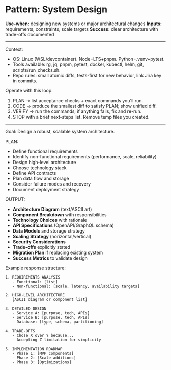 # Pattern: System Design

**Use-when:** designing new systems or major architectural changes **Inputs:** requirements,
constraints, scale targets **Success:** clear architecture with trade-offs documented

---

Context:

- OS: Linux (WSL/devcontainer). Node=LTS+pnpm. Python=.venv+pytest.
- Tools available: rg, jq, pnpm, pytest, docker, kubectl, helm, git, scripts/run_checks.sh.
- Repo rules: small atomic diffs, tests-first for new behavior, link Jira key in commits.

Operate with this loop:

1. PLAN → list acceptance checks + exact commands you'll run.
2. CODE → produce the smallest diff to satisfy PLAN; show unified diff.
3. VERIFY → run the commands; if anything fails, fix and re-run.
4. STOP with a brief next-steps list. Remove temp files you created.

---

Goal: Design a robust, scalable system architecture.

PLAN:

- Define functional requirements
- Identify non-functional requirements (performance, scale, reliability)
- Design high-level architecture
- Choose technology stack
- Define API contracts
- Plan data flow and storage
- Consider failure modes and recovery
- Document deployment strategy

OUTPUT:

- **Architecture Diagram** (text/ASCII art)
- **Component Breakdown** with responsibilities
- **Technology Choices** with rationale
- **API Specifications** (OpenAPI/GraphQL schema)
- **Data Models** and storage strategy
- **Scaling Strategy** (horizontal/vertical)
- **Security Considerations**
- **Trade-offs** explicitly stated
- **Migration Plan** if replacing existing system
- **Success Metrics** to validate design

Example response structure:

```
1. REQUIREMENTS ANALYSIS
   - Functional: [list]
   - Non-functional: [scale, latency, availability targets]

2. HIGH-LEVEL ARCHITECTURE
   [ASCII diagram or component list]

3. DETAILED DESIGN
   - Service A: [purpose, tech, APIs]
   - Service B: [purpose, tech, APIs]
   - Database: [type, schema, partitioning]

4. TRADE-OFFS
   - Chose X over Y because...
   - Accepting Z limitation for simplicity

5. IMPLEMENTATION ROADMAP
   - Phase 1: [MVP components]
   - Phase 2: [Scale additions]
   - Phase 3: [Optimizations]
```
